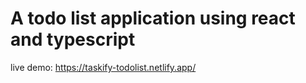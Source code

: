 # A todo list application using react and typescript
live demo: https://taskify-todolist.netlify.app/